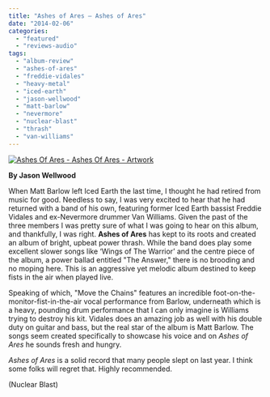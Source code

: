```yaml
---
title: "Ashes of Ares – Ashes of Ares"
date: "2014-02-06"
categories: 
  - "featured"
  - "reviews-audio"
tags: 
  - "album-review"
  - "ashes-of-ares"
  - "freddie-vidales"
  - "heavy-metal"
  - "iced-earth"
  - "jason-wellwood"
  - "matt-barlow"
  - "nevermore"
  - "nuclear-blast"
  - "thrash"
  - "van-williams"
---
```


[![Ashes Of Ares - Ashes Of Ares - Artwork](http://www.hellbound.ca/wp-content/uploads/2014/01/Ashes-Of-Ares-Ashes-Of-Ares-Artwork-590x590.jpg)](http://www.hellbound.ca/2014/02/ashes-of-ares-ashes-of-ares/ashes-of-ares-ashes-of-ares-artwork/)

**By Jason Wellwood**

When Matt Barlow left Iced Earth the last time, I thought he had retired from music for good. Needless to say, I was very excited to hear that he had returned with a band of his own, featuring former Iced Earth bassist Freddie Vidales and ex-Nevermore drummer Van Williams. Given the past of the three members I was pretty sure of what I was going to hear on this album, and thankfully, I was right. **Ashes of Ares** has kept to its roots and created an album of bright, upbeat power thrash. While the band does play some excellent slower songs like ‘Wings of The Warrior’ and the centre piece of the album, a power ballad entitled "The Answer," there is no brooding and no moping here. This is an aggressive yet melodic album destined to keep fists in the air when played live.

Speaking of which, "Move the Chains" features an incredible foot-on-the-monitor-fist-in-the-air vocal performance from Barlow, underneath which is a heavy, pounding drum performance that I can only imagine is Williams trying to destroy his kit. Vidales does an amazing job as well with his double duty on guitar and bass, but the real star of the album is Matt Barlow. The songs seem created specifically to showcase his voice and on _Ashes of Ares_ he sounds fresh and hungry.

_Ashes of Ares_ is a solid record that many people slept on last year. I think some folks will regret that. Highly recommended.

(Nuclear Blast)
